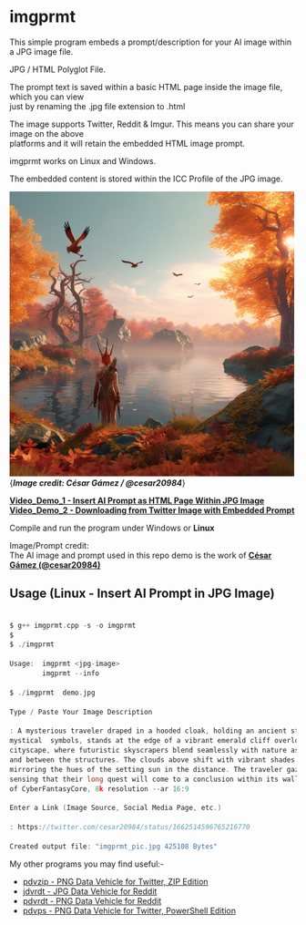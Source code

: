 # imgprmt

This simple program embeds a prompt/description for your AI image within a JPG image file.

JPG / HTML Polyglot File.

The prompt text is saved within a basic HTML page inside the image file, which you can view  
just by renaming the .jpg file extension to .html

The image supports Twitter, Reddit & Imgur.  This means you can share your image on the above  
platforms and it will retain the embedded HTML image prompt.

imgprmt works on Linux and Windows.  

The embedded content is stored within the ICC Profile of the JPG image.

![Demo Image](https://github.com/CleasbyCode/imgprmt/blob/main/demo_image/demo.jpg)  
{***Image credit: César Gámez / @cesar20984***}   

[**Video_Demo_1 - Insert AI Prompt as HTML Page Within JPG Image**](https://www.youtube.com/watch_popup?v=MiuSlScqcqc)  
[**Video_Demo_2 - Downloading from Twitter Image with Embedded Prompt**](https://www.youtube.com/watch_popup?v=OMHyhfDHoUQ)

Compile and run the program under Windows or **Linux**  

Image/Prompt credit:  
The AI image and prompt used in this repo demo is the work of [**César Gámez (@cesar20984)**](https://twitter.com/cesar20984/status/1662514596765216770)  

## Usage (Linux - Insert AI Prompt in JPG Image)

```c

$ g++ imgprmt.cpp -s -o imgprmt
$
$ ./imgprmt 

Usage:  imgprmt <jpg-image>  
        imgprmt --info

$ ./imgprmt  demo.jpg

Type / Paste Your Image Description

: A mysterious traveler draped in a hooded cloak, holding an ancient staff adorned with  
mystical  symbols, stands at the edge of a vibrant emerald cliff overlooking a sprawling  
cityscape, where futuristic skyscrapers blend seamlessly with nature as rivers flow around  
and between the structures. The clouds above shift with vibrant shades of pink and purple,  
mirroring the hues of the setting sun in the distance. The traveler gazes upon the city,  
sensing that their long quest will come to a conclusion within its walls, in the style  
of CyberFantasyCore, 8k resolution --ar 16:9

Enter a Link (Image Source, Social Media Page, etc.)

: https://twitter.com/cesar20984/status/1662514596765216770  
  
Created output file: "imgprmt_pic.jpg 425108 Bytes"


```

My other programs you may find useful:-  

* [pdvzip - PNG Data Vehicle for Twitter, ZIP Edition](https://github.com/CleasbyCode/pdvzip)  
* [jdvrdt - JPG Data Vehicle for Reddit](https://github.com/CleasbyCode/jdvrdt)
* [pdvrdt - PNG Data Vehicle for Reddit](https://github.com/CleasbyCode/pdvrdt)  
* [pdvps - PNG Data Vehicle for Twitter, PowerShell Edition](https://github.com/CleasbyCode/pdvps)   

##
